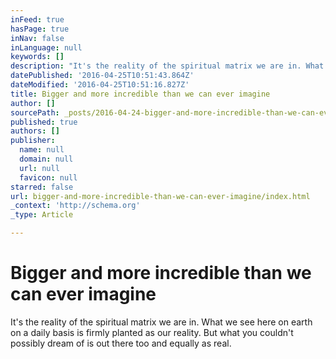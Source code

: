 ```yaml
---
inFeed: true
hasPage: true
inNav: false
inLanguage: null
keywords: []
description: "It's the reality of the spiritual matrix we are in. What we see here on earth on a daily basis is firmly planted as our reality. But what you couldn't possibly dream of is out there too and equally as real."
datePublished: '2016-04-25T10:51:43.864Z'
dateModified: '2016-04-25T10:51:16.827Z'
title: Bigger and more incredible than we can ever imagine
author: []
sourcePath: _posts/2016-04-24-bigger-and-more-incredible-than-we-can-ever-imagine.md
published: true
authors: []
publisher:
  name: null
  domain: null
  url: null
  favicon: null
starred: false
url: bigger-and-more-incredible-than-we-can-ever-imagine/index.html
_context: 'http://schema.org'
_type: Article

---
```

# Bigger and more incredible than we can ever imagine

It's the reality of the spiritual matrix we are in. What we see here on earth on a daily basis is firmly planted as our reality. But what you couldn't possibly dream of is out there too and equally as real.